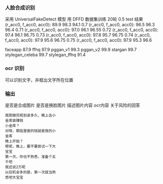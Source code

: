 ### 人脸合成识别
采用 UniversalFakeDetect 模型
用 DFFD 数据集训练 20轮
0.5 test 结果 (r_acc0, f_acc0, acc0): 89.9  98.3  94.1
0.7 (r_acc0, f_acc0, acc0): 96.5  96.3  96.4
0.71 (r_acc0, f_acc0, acc0): 97.0  96.1  96.55
0.72 (r_acc0, f_acc0, acc0): 97.4  96.1  96.75
0.73 (r_acc0, f_acc0, acc0): 97.8  95.7  96.75
0.74 (r_acc0, f_acc0, acc0): 97.9  95.6  96.75
0.75 (r_acc0, f_acc0, acc0): 97.9  95.3  96.6

faceapp 87.9
ffhq 97.9
pggan_v1 99.3
pggan_v2 99.9
stargan 99.7
stylegan_celeba 99.7
stylegan_ffhq 91.4

### ocr 识别
可以识别文字，并框出文字所在位置

### 输出
是否是合成图片
是否是换脸图片
描述图片内容
ocr内容
关于风险的回答

```
我刚做完规划诶多久，晚上去小
金库装赚钱
小金库？
对呀，期指里面的钱就是我的小
金库
晚上开始？
嗯呢，晚上，要不要尝试一下大
宝宝
第一次，你也不熟悉，准备个五
千吧
我还说2万呢
以后机会多的是，第一次就当熟
悉吧大宝宝
```
